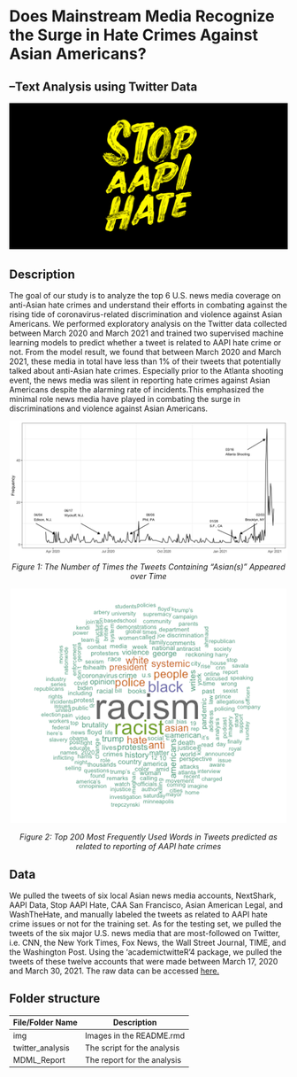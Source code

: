
<!-- README.md is generated from README.Rmd. Please edit that file -->

# Does Mainstream Media Recognize the Surge in Hate Crimes Against Asian Americans?

## –Text Analysis using Twitter Data

<!-- badges: start -->
<!-- badges: end -->

![](./img/stop_aapi_hate.png)

## Description

The goal of our study is to analyze the top 6 U.S. news media coverage
on anti-Asian hate crimes and understand their efforts in combating
against the rising tide of coronavirus-related discrimination and
violence against Asian Americans. We performed exploratory analysis on
the Twitter data collected between March 2020 and March 2021 and trained
two supervised machine learning models to predict whether a tweet is
related to AAPI hate crime or not. From the model result, we found that
between March 2020 and March 2021, these media in total have less than
1% of their tweets that potentially talked about anti-Asian hate crimes.
Especially prior to the Atlanta shooting event, the news media was
silent in reporting hate crimes against Asian Americans despite the
alarming rate of incidents.This emphasized the minimal role news media
have played in combating the surge in discriminations and violence
against Asian Americans.

<center>

![](./img/figure1.png) *Figure 1: The Number of Times the Tweets
Containing “Asian(s)” Appeared over Time*

<img src="./img/figure2.png" width="500" />

*Figure 2: Top 200 Most Frequently Used Words in Tweets predicted as
related to reporting of AAPI hate crimes*
</center>

## Data

We pulled the tweets of six local Asian news media accounts, NextShark,
AAPI Data, Stop AAPI Hate, CAA San Francisco, Asian American Legal, and
WashTheHate, and manually labeled the tweets as related to AAPI hate
crime issues or not for the training set. As for the testing set, we
pulled the tweets of the six major U.S. news media that are
most-followed on Twitter, i.e. CNN, the New York Times, Fox News, the
Wall Street Journal, TIME, and the Washington Post. Using the
‘academictwitteR’4 package, we pulled the tweets of these twelve
accounts that were made between March 17, 2020 and March 30, 2021. The
raw data can be accessed
[here.](https://drive.google.com/drive/folders/19fAt2l2LK0muec4bc0MzzRKZ4Vf0ou_Q?usp=sharing)

## Folder structure

| File/Folder Name  | Description                 |
|-------------------|-----------------------------|
| img               | Images in the README.rmd    |
| twitter\_analysis | The script for the analysis |
| MDML\_Report      | The report for the analysis |
